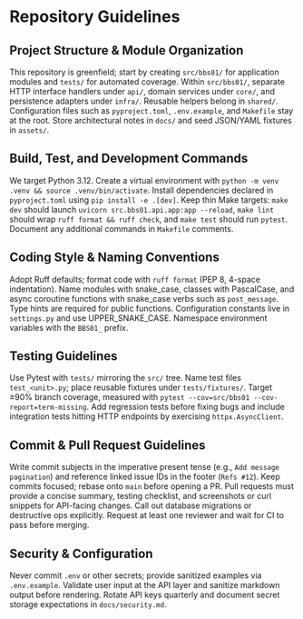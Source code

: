 # Repository Guidelines

## Project Structure & Module Organization
This repository is greenfield; start by creating `src/bbs01/` for application modules and `tests/` for automated coverage. Within `src/bbs01/`, separate HTTP interface handlers under `api/`, domain services under `core/`, and persistence adapters under `infra/`. Reusable helpers belong in `shared/`. Configuration files such as `pyproject.toml`, `.env.example`, and `Makefile` stay at the root. Store architectural notes in `docs/` and seed JSON/YAML fixtures in `assets/`.

## Build, Test, and Development Commands
We target Python 3.12. Create a virtual environment with `python -m venv .venv && source .venv/bin/activate`. Install dependencies declared in `pyproject.toml` using `pip install -e .[dev]`. Keep thin Make targets: `make dev` should launch `uvicorn src.bbs01.api.app:app --reload`, `make lint` should wrap `ruff format && ruff check`, and `make test` should run `pytest`. Document any additional commands in `Makefile` comments.

## Coding Style & Naming Conventions
Adopt Ruff defaults; format code with `ruff format` (PEP 8, 4-space indentation). Name modules with snake_case, classes with PascalCase, and async coroutine functions with snake_case verbs such as `post_message`. Type hints are required for public functions. Configuration constants live in `settings.py` and use UPPER_SNAKE_CASE. Namespace environment variables with the `BBS01_` prefix.

## Testing Guidelines
Use Pytest with `tests/` mirroring the `src/` tree. Name test files `test_<unit>.py`; place reusable fixtures under `tests/fixtures/`. Target ≥90% branch coverage, measured with `pytest --cov=src/bbs01 --cov-report=term-missing`. Add regression tests before fixing bugs and include integration tests hitting HTTP endpoints by exercising `httpx.AsyncClient`.

## Commit & Pull Request Guidelines
Write commit subjects in the imperative present tense (e.g., `Add message pagination`) and reference linked issue IDs in the footer (`Refs #12`). Keep commits focused; rebase onto `main` before opening a PR. Pull requests must provide a concise summary, testing checklist, and screenshots or curl snippets for API-facing changes. Call out database migrations or destructive ops explicitly. Request at least one reviewer and wait for CI to pass before merging.

## Security & Configuration
Never commit `.env` or other secrets; provide sanitized examples via `.env.example`. Validate user input at the API layer and sanitize markdown output before rendering. Rotate API keys quarterly and document secret storage expectations in `docs/security.md`.
